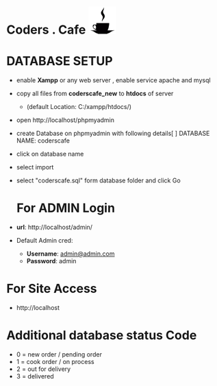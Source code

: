   # Coders . Cafe ![enter image description here](/images/readme.gif)

# DATABASE SETUP

 - enable **Xampp** or any web server , enable service apache and mysql

- copy all files from **coderscafe_new** to **htdocs** of server
	- (default Location: C:/xampp/htdocs/)

- open http://localhost/phpmyadmin

- create Database on phpmyadmin with following details[ ] DATABASE NAME: coderscafe

- click on database name

- select import

- select "coderscafe.sql" form database folder and click Go


  # For ADMIN Login
	 
 -  **url**: http://localhost/admin/
 - Default Admin cred:
	 -  **Username**: admin@admin.com
	 - **Password**: admin

  # For Site Access
  
 - http://localhost

# Additional database status Code

 - 0 = new order / pending order
 - 1 = cook order / on process
 - 2 = out for delivery
 - 3 = delivered
